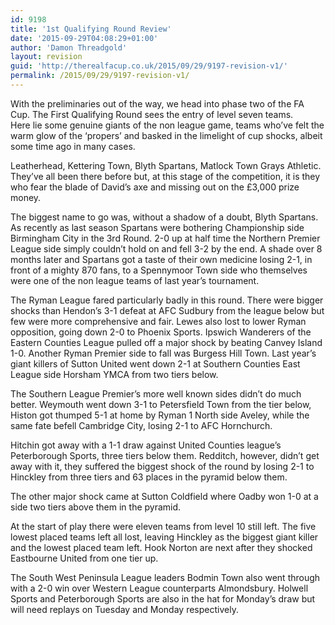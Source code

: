 ```yaml
---
id: 9198
title: '1st Qualifying Round Review'
date: '2015-09-29T04:08:29+01:00'
author: 'Damon Threadgold'
layout: revision
guid: 'http://therealfacup.co.uk/2015/09/29/9197-revision-v1/'
permalink: /2015/09/29/9197-revision-v1/
---
```


<div class="itemIntroText">With the preliminaries out of the way, we head into phase two of the FA Cup. The First Qualifying Round sees the entry of level seven teams.

</div><div class="itemFullText">Here lie some genuine giants of the non league game, teams who’ve felt the warm glow of the ‘propers’ and basked in the limelight of cup shocks, albeit some time ago in many cases.

Leatherhead, Kettering Town, Blyth Spartans, Matlock Town Grays Athletic. They’ve all been there before but, at this stage of the competition, it is they who fear the blade of David’s axe and missing out on the £3,000 prize money.

The biggest name to go was, without a shadow of a doubt, Blyth Spartans. As recently as last season Spartans were bothering Championship side Birmingham City in the 3rd Round. 2-0 up at half time the Northern Premier League side simply couldn’t hold on and fell 3-2 by the end. A shade over 8 months later and Spartans got a taste of their own medicine losing 2-1, in front of a mighty 870 fans, to a Spennymoor Town side who themselves were one of the non league teams of last year’s tournament.

The Ryman League fared particularly badly in this round. There were bigger shocks than Hendon’s 3-1 defeat at AFC Sudbury from the league below but few were more comprehensive and fair. Lewes also lost to lower Ryman opposition, going down 2-0 to Phoenix Sports. Ipswich Wanderers of the Eastern Counties League pulled off a major shock by beating Canvey Island 1-0. Another Ryman Premier side to fall was Burgess Hill Town. Last year’s giant killers of Sutton United went down 2-1 at Southern Counties East League side Horsham YMCA from two tiers below.

The Southern League Premier’s more well known sides didn’t do much better. Weymouth went down 3-1 to Petersfield Town from the tier below, Histon got thumped 5-1 at home by Ryman 1 North side Aveley, while the same fate befell Cambridge City, losing 2-1 to AFC Hornchurch.

Hitchin got away with a 1-1 draw against United Counties league’s Peterborough Sports, three tiers below them. Redditch, however, didn’t get away with it, they suffered the biggest shock of the round by losing 2-1 to Hinckley from three tiers and 63 places in the pyramid below them.

The other major shock came at Sutton Coldfield where Oadby won 1-0 at a side two tiers above them in the pyramid.

At the start of play there were eleven teams from level 10 still left. The five lowest placed teams left all lost, leaving Hinckley as the biggest giant killer and the lowest placed team left. Hook Norton are next after they shocked Eastbourne United from one tier up.

The South West Peninsula League leaders Bodmin Town also went through with a 2-0 win over Western League counterparts Almondsbury. Holwell Sports and Peterborough Sports are also in the hat for Monday’s draw but will need replays on Tuesday and Monday respectively.

</div>